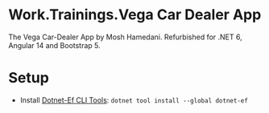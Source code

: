 # Work.Trainings.Vega Car Dealer App
The Vega Car-Dealer App by Mosh Hamedani. Refurbished for .NET 6, Angular 14 and Bootstrap 5.

# Setup 
- Install [Dotnet-Ef CLI Tools](https://learn.microsoft.com/en-us/ef/core/cli/dotnet): `dotnet tool install --global dotnet-ef`

